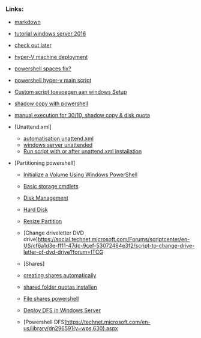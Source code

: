 ### Links:
- [markdown](https://github.com/adam-p/markdown-here/wiki/Markdown-Cheatsheet#code)

- [tutorial windows server 2016](https://www.youtube.com/watch?v=pcj3h6TamAI)

- [check out later](https://www.altaro.com/hyper-v/hyper-v-automatic-virtual-machine-activation-windows-server-2016/)

- [hyper-V machine deployment](https://www.starwindsoftware.com/blog/automate-the-hyper-v-virtual-machine-deployment-with-powershell)

- [powershell spaces fix?](https://stackoverflow.com/questions/8883215/powershell-passing-calculated-paths-with-spaces)

- [powershell hyper-v main script](https://technet.microsoft.com/en-us/library/jj933287.aspx)

- [Custom script toevoegen aan windows Setup](https://technet.microsoft.com/en-us/library/dd744268(WS.10).aspx)

- [shadow copy with powershell](https://msdn.microsoft.com/en-us/library/aa389391(v=vs.85).aspx)

- [manual execution for 30/10, shadow copy & disk quota](https://msdn.microsoft.com/en-us/library/aa389391(v=vs.85).aspx)

- [Unattend.xml]
  - [automatisation unattend.xml](https://social.technet.microsoft.com/wiki/contents/articles/36609.windows-server-2016-unattended-installation.aspx)
  - [windows server unattended](https://medium.com/tech-jobs-academy/creating-a-windows-server-2012-r2-core-unattended-installation-iso-ab8071c03279)
  - [Run script with or after unattend.xml installation](https://serverfault.com/questions/813992/run-powershell-script-from-server-in-unattend-xml)

- [Partitioning powershell]
  - [Initialize a Volume Using Windows PowerShell](http://www.itprotoday.com/windows-8/initialize-volume-using-windows-powershell)
  - [Basic storage cmdlets](https://www.thomasmaurer.ch/2012/04/replace-diskpart-with-windows-powershell-basic-storage-cmdlets/)
  - [Disk Management](https://protechgurus.com/disk-management-simple-volume-using-powershell/)
  - [Hard Disk](https://www.technig.com/manage-hard-disk-with-powershell/)
  - [Resize Partition](https://docs.microsoft.com/en-us/powershell/module/storage/resize-partition?view=win10-ps)
  - [Change driveletter DVD drive]https://social.technet.microsoft.com/Forums/scriptcenter/en-US/cf6a1d3e-ff11-47dc-9cef-53072484e3f2/script-to-change-drive-letter-of-dvd-drive?forum=ITCG

  - [Shares]
  - [creating shares automatically](http://www.tomsitpro.com/articles/create-file-share-windows-server-2016,1-3364.html)
  - [shared folder quotas installen](https://www.saotn.org/powershell-get-fsrmquota-and-set-fsrmquota/) 
  - [File shares powershell](http://windowsitpro.com/powershell/managing-file-shares-windows-powershell)
  - [Deploy DFS in Windows Server](https://www.youtube.com/watch?v=pUE51uwAopw)
  - [Powershell DFS]https://technet.microsoft.com/en-us/library/dn296591(v=wps.630).aspx